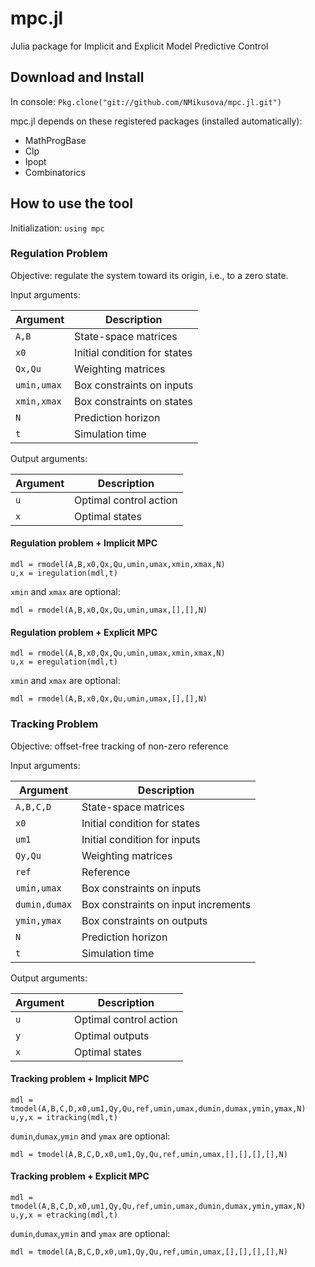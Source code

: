 # mpc.jl
Julia package for Implicit and Explicit Model Predictive Control

## Download and Install
In console: `Pkg.clone("git://github.com/NMikusova/mpc.jl.git")`

mpc.jl depends on these registered packages (installed automatically):
* MathProgBase
* Clp
* Ipopt
* Combinatorics


## How to use the tool
Initialization:
`using mpc`

### Regulation Problem

Objective: regulate the system toward its origin, i.e., to a zero state.

Input arguments:

Argument | Description
------------ | -------------
`A,B` | State-space matrices
`x0` | Initial condition for states
`Qx,Qu` | Weighting matrices
`umin,umax` | Box constraints on inputs
`xmin,xmax` | Box constraints on states
`N` | Prediction horizon
`t` | Simulation time

Output arguments:

Argument | Description
------------ | -------------
`u` | Optimal control action
`x` | Optimal states

#### Regulation problem + Implicit MPC
```
mdl = rmodel(A,B,x0,Qx,Qu,umin,umax,xmin,xmax,N)
u,x = iregulation(mdl,t)
```

`xmin` and `xmax` are optional:
```
mdl = rmodel(A,B,x0,Qx,Qu,umin,umax,[],[],N)
```

#### Regulation problem + Explicit MPC
```
mdl = rmodel(A,B,x0,Qx,Qu,umin,umax,xmin,xmax,N)
u,x = eregulation(mdl,t)
```

`xmin` and `xmax` are optional:
```
mdl = rmodel(A,B,x0,Qx,Qu,umin,umax,[],[],N)
```

### Tracking Problem

Objective: offset-free tracking of non-zero reference

Input arguments:

Argument | Description
------------ | -------------
`A,B,C,D` | State-space matrices
`x0` | Initial condition for states
`um1` | Initial condition for inputs
`Qy,Qu` | Weighting matrices
`ref` | Reference
`umin,umax` | Box constraints on inputs
`dumin,dumax` | Box constraints on input increments
`ymin,ymax` | Box constraints on outputs
`N` | Prediction horizon
`t` | Simulation time

Output arguments:

Argument | Description
------------ | -------------
`u` | Optimal control action
`y` | Optimal outputs
`x` | Optimal states

#### Tracking problem + Implicit MPC
```
mdl = tmodel(A,B,C,D,x0,um1,Qy,Qu,ref,umin,umax,dumin,dumax,ymin,ymax,N)
u,y,x = itracking(mdl,t)
```

`dumin`,`dumax`,`ymin` and `ymax` are optional:
```
mdl = tmodel(A,B,C,D,x0,um1,Qy,Qu,ref,umin,umax,[],[],[],[],N)
```

#### Tracking problem + Explicit MPC
```
mdl = tmodel(A,B,C,D,x0,um1,Qy,Qu,ref,umin,umax,dumin,dumax,ymin,ymax,N)
u,y,x = etracking(mdl,t)
```

`dumin`,`dumax`,`ymin` and `ymax` are optional:
```
mdl = tmodel(A,B,C,D,x0,um1,Qy,Qu,ref,umin,umax,[],[],[],[],N)
```

